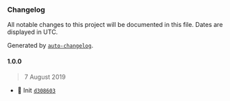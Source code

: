### Changelog

All notable changes to this project will be documented in this file. Dates are displayed in UTC.

Generated by [`auto-changelog`](https://github.com/CookPete/auto-changelog).

#### 1.0.0

> 7 August 2019

- :tada: Init [`d308603`](https://github.com/nivrith/yancs/commit/d308603301904b832387c7b0560fb1141f7e6565)
